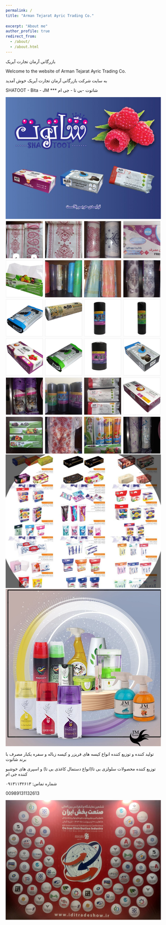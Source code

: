 ```yaml
---
permalink: /
title: "Arman Tejarat Ayric Trading Co."
                                                  
excerpt: "About me"
author_profile: true
redirect_from: 
  - /about/
  - /about.html
---
```

بازرگانی آرمان تجارت آیریک

Welcome to the website of Arman Tejarat Ayric Trading Co.

به سایت شرکت بازرگانی آرمان تجارت آیریک خوش آمدید

SHATOOT - Bita - JM          ***          شاتوت -بی تا - جی ام

<img src='/images/PP.jpg'>

<img src='/images/pp22.jpg'>

<img src='/images/ppp2.jpg'>

<img src='/images/ppppp.jpg'>

تولید کننده و توزیع کننده انواع کیسه های فریزر و کیسه زباله و سفره  یکبار مصرف با برند شاتوت

توزیع کننده محصولات سلولزی بی تا(انواع دستمال کاغذی بی تا) و اسپری های خوشبو کننده جی ام 

 شماره تماس: ۰۹۱۳۱۱۳۲۶۱۳

00989131132613

<img src='/images/pppp4.jpg'>
